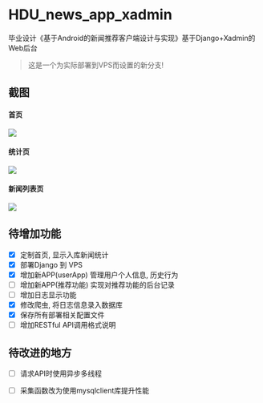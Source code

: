 # HDU_news_app_xadmin


毕业设计《基于Android的新闻推荐客户端设计与实现》基于Django+Xadmin的Web后台

> 这是一个为实际部署到VPS而设置的新分支!

## 截图

#### 首页
![](https://pic-1253509712.cos.ap-shanghai.myqcloud.com/20190513113613.png)
#### 统计页 
![](https://pic-1253509712.cos.ap-shanghai.myqcloud.com/20190513113858.png)

#### 新闻列表页
![](https://pic-1253509712.cos.ap-shanghai.myqcloud.com/20190513113646.png)

## 待增加功能
- [x] 定制首页, 显示入库新闻统计
- [x] 部署Django 到 VPS
- [x] 增加新APP(userApp) 管理用户个人信息, 历史行为
- [ ] 增加新APP(推荐功能) 实现对推荐功能的后台记录
- [ ] 增加日志显示功能
- [x] 修改爬虫, 将日志信息录入数据库
- [x] 保存所有部署相关配置文件
- [ ] 增加RESTful API调用格式说明 

## 待改进的地方
- [ ] 请求API时使用异步多线程
- [ ] 采集函数改为使用mysqlclient库提升性能

 
